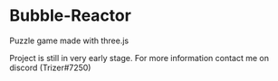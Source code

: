 # Bubble-Reactor
Puzzle game made with three.js


Project is still in very early stage.
For more information contact me on discord (Trizer#7250)
